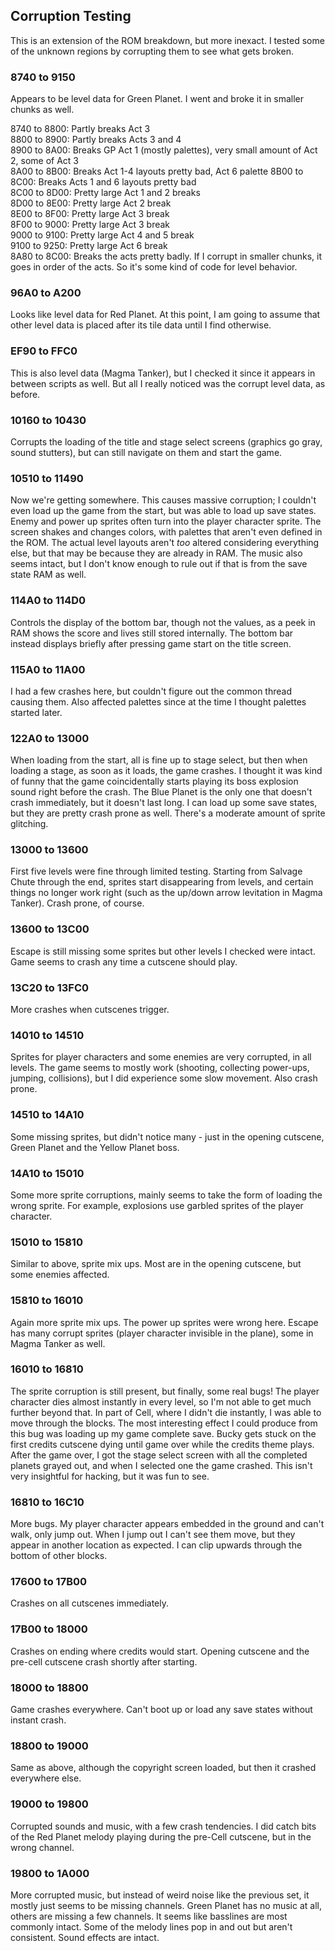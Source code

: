 ## Corruption Testing

This is an extension of the ROM breakdown, but more inexact. I tested some of the unknown regions by corrupting them to see what gets broken.

### 8740 to 9150

Appears to be level data for Green Planet. I went and broke it in smaller chunks as well.

8740 to 8800: Partly breaks Act 3  
8800 to 8900: Partly breaks Acts 3 and 4  
8900 to 8A00: Breaks GP Act 1 (mostly palettes), very small amount of Act 2, some of Act 3  
8A00 to 8B00: Breaks Act 1-4 layouts pretty bad, Act 6 palette 
8B00 to 8C00: Breaks Acts 1 and 6 layouts pretty bad  
8C00 to 8D00: Pretty large Act 1 and 2 breaks  
8D00 to 8E00: Pretty large Act 2 break  
8E00 to 8F00: Pretty large Act 3 break  
8F00 to 9000: Pretty large Act 3 break  
9000 to 9100: Pretty large Act 4 and 5 break  
9100 to 9250: Pretty large Act 6 break  
8A80 to 8C00: Breaks the acts pretty badly. If I corrupt in smaller chunks, it goes in order of the acts. So it's some kind of code for level behavior.

### 96A0 to A200

Looks like level data for Red Planet. At this point, I am going to assume that other level data is placed after its tile data until I find otherwise.

### EF90 to FFC0

This is also level data (Magma Tanker), but I checked it since it appears in between scripts as well. But all I really noticed was the corrupt level data, as before.

### 10160 to 10430

Corrupts the loading of the title and stage select screens (graphics go gray, sound stutters), but can still navigate on them and start the game.

### 10510 to 11490

Now we're getting somewhere. This causes massive corruption; I couldn't even load up the game from the start, but was able to load up save states. Enemy and power up sprites often turn into the player character sprite. The screen shakes and changes colors, with palettes that aren't even defined in the ROM. The actual level layouts aren't _too_ altered considering everything else, but that may be because they are already in RAM. The music also seems intact, but I don't know enough to rule out if that is from the save state RAM as well.

### 114A0 to 114D0

Controls the display of the bottom bar, though not the values, as a peek in RAM shows the score and lives still stored internally. The bottom bar instead displays briefly after pressing game start on the title screen.

### 115A0 to 11A00

I had a few crashes here, but couldn't figure out the common thread causing them. Also affected palettes since at the time I thought palettes started later.

### 122A0 to 13000

When loading from the start, all is fine up to stage select, but then when loading a stage, as soon as it loads, the game crashes. I thought it was kind of funny that the game coincidentally starts playing its boss explosion sound right before the crash. The Blue Planet is the only one that doesn't crash immediately, but it doesn't last long. I can load up some save states, but they are pretty crash prone as well. There's a moderate amount of sprite glitching.

### 13000 to 13600

First five levels were fine through limited testing. Starting from Salvage Chute through the end, sprites start disappearing from levels, and certain things no longer work right (such as the up/down arrow levitation in Magma Tanker). Crash prone, of course.

### 13600 to 13C00

Escape is still missing some sprites but other levels I checked were intact. Game seems to crash any time a cutscene should play.

### 13C20 to 13FC0

More crashes when cutscenes trigger.

### 14010 to 14510

Sprites for player characters and some enemies are very corrupted, in all levels. The game seems to mostly work (shooting, collecting power-ups, jumping, collisions), but I did experience some slow movement. Also crash prone.

### 14510 to 14A10

Some missing sprites, but didn't notice many - just in the opening cutscene, Green Planet and the Yellow Planet boss.

### 14A10 to 15010

Some more sprite corruptions, mainly seems to take the form of loading the wrong sprite. For example, explosions use garbled sprites of the player character.

### 15010 to 15810

Similar to above, sprite mix ups. Most are in the opening cutscene, but some enemies affected.

### 15810 to 16010

Again more sprite mix ups. The power up sprites were wrong here. Escape has many corrupt sprites (player character invisible in the plane), some in Magma Tanker as well.

### 16010 to 16810

The sprite corruption is still present, but finally, some real bugs! The player character dies almost instantly in every level, so I'm not able to get much further beyond that. In part of Cell, where I didn't die instantly, I was able to move through the blocks. The most interesting effect I could produce from this bug was loading up my game complete save. Bucky gets stuck on the first credits cutscene dying until game over while the credits theme plays. After the game over, I got the stage select screen with all the completed planets grayed out, and when I selected one the game crashed. This isn't very insightful for hacking, but it was fun to see.

### 16810 to 16C10

More bugs. My player character appears embedded in the ground and can't walk, only jump out. When I jump out I can't see them move, but they appear in another location as expected. I can clip upwards through the bottom of other blocks.

### 17600 to 17B00

Crashes on all cutscenes immediately.

### 17B00 to 18000

Crashes on ending where credits would start. Opening cutscene and the pre-cell cutscene crash shortly after starting.

### 18000 to 18800

Game crashes everywhere. Can't boot up or load any save states without instant crash.

### 18800 to 19000

Same as above, although the copyright screen loaded, but then it crashed everywhere else.

### 19000 to 19800

Corrupted sounds and music, with a few crash tendencies. I did catch bits of the Red Planet melody playing during the pre-Cell cutscene, but in the wrong channel.

### 19800 to 1A000

More corrupted music, but instead of weird noise like the previous set, it mostly just seems to be missing channels. Green Planet has no music at all, others are missing a few channels. It seems like basslines are most commonly intact. Some of the melody lines pop in and out but aren't consistent. Sound effects are intact.